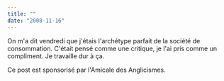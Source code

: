 ```yaml
---
title: ""
date: "2008-11-16"
---
```


On m'a dit vendredi que j'étais l'archétype parfait de la société de consommation. C'était pensé comme une critique, je l'ai pris comme un compliment. Je travaille dur à ça.

Ce post est sponsorisé par l'Amicale des Anglicismes.

